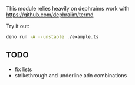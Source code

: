 This module relies heavily on dephraims work with https://github.com/dephraiim/termd



Try it out:

```bash
deno run -A --unstable ./example.ts
```


## TODO

- fix lists
- strikethrough and underline adn combinations